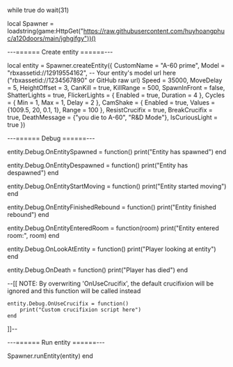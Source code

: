 while true do wait(31)

local Spawner = loadstring(game:HttpGet("https://raw.githubusercontent.com/huyhoangphuc/a120doors/main/jghgifgy"))()

---====== Create entity ======---

local entity = Spawner.createEntity({
    CustomName = "A-60 prime",
    Model = "rbxassetid://12919554162", -- Your entity's model url here ("rbxassetid://1234567890" or GitHub raw url)
    Speed = 35000,
    MoveDelay = 5,
    HeightOffset = 3,
    CanKill = true,
    KillRange = 500,
    SpawnInFront = false,
    ShatterLights = true,
    FlickerLights = {
        Enabled = true,
        Duration = 4
    },
    Cycles = {
        Min = 1,
        Max = 1,
        Delay = 2
    },
    CamShake = {
        Enabled = true,
        Values = {1009.5, 20, 0.1, 1},
        Range = 100
    },
    ResistCrucifix = true,
    BreakCrucifix = true,
    DeathMessage = {"you die to A-60", "R&D Mode"},
    IsCuriousLight = true
})

---====== Debug ======---

entity.Debug.OnEntitySpawned = function()
    print("Entity has spawned")
end

entity.Debug.OnEntityDespawned = function()
    print("Entity has despawned")
end

entity.Debug.OnEntityStartMoving = function()
    print("Entity started moving")
end

entity.Debug.OnEntityFinishedRebound = function()
    print("Entity finished rebound")
end

entity.Debug.OnEntityEnteredRoom = function(room)
    print("Entity entered room:", room)
end

entity.Debug.OnLookAtEntity = function()
    print("Player looking at entity")
end

entity.Debug.OnDeath = function()
    print("Player has died")
end

--[[
    NOTE: By overwriting 'OnUseCrucifix', the default crucifixion will be ignored and this function will be called instead

    entity.Debug.OnUseCrucifix = function()
        print("Custom crucifixion script here")
    end
]]--

---====== Run entity ======---

Spawner.runEntity(entity)
end
